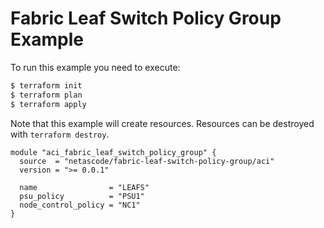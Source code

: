 <!-- BEGIN_TF_DOCS -->
# Fabric Leaf Switch Policy Group Example

To run this example you need to execute:

```bash
$ terraform init
$ terraform plan
$ terraform apply
```

Note that this example will create resources. Resources can be destroyed with `terraform destroy`.

```hcl
module "aci_fabric_leaf_switch_policy_group" {
  source  = "netascode/fabric-leaf-switch-policy-group/aci"
  version = ">= 0.0.1"

  name                = "LEAFS"
  psu_policy          = "PSU1"
  node_control_policy = "NC1"
}

```
<!-- END_TF_DOCS -->